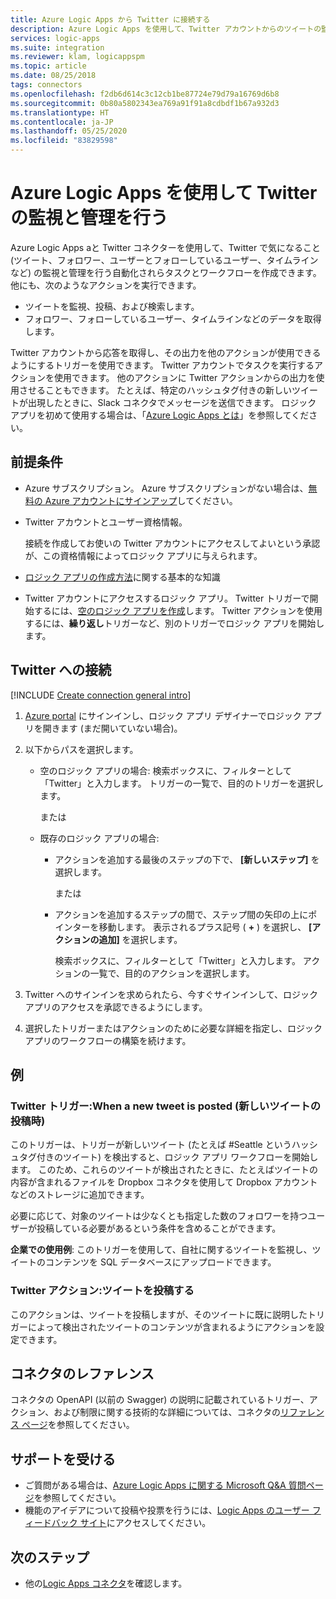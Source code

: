 ```yaml
---
title: Azure Logic Apps から Twitter に接続する
description: Azure Logic Apps を使用して、Twitter アカウントからのツイートの監視と管理に加え、フォロワー、フォローしているユーザー、他のユーザー、タイムラインなどに関するデータの取得を行うタスクとワークフローを自動化します
services: logic-apps
ms.suite: integration
ms.reviewer: klam, logicappspm
ms.topic: article
ms.date: 08/25/2018
tags: connectors
ms.openlocfilehash: f2db6d614c3c12cb1be87724e79d79a16769d6b8
ms.sourcegitcommit: 0b80a5802343ea769a91f91a8cdbdf1b67a932d3
ms.translationtype: HT
ms.contentlocale: ja-JP
ms.lasthandoff: 05/25/2020
ms.locfileid: "83829598"
---
```

# <a name="monitor-and-manage-twitter-by-using-azure-logic-apps"></a>Azure Logic Apps を使用して Twitter の監視と管理を行う

Azure Logic Apps aと Twitter コネクターを使用して、Twitter で気になること (ツイート、フォロワー、ユーザーとフォローしているユーザー、タイムラインなど) の監視と管理を行う自動化されらタスクとワークフローを作成できます。他にも、次のようなアクションを実行できます。

* ツイートを監視、投稿、および検索します。
* フォロワー、フォローしているユーザー、タイムラインなどのデータを取得します。

Twitter アカウントから応答を取得し、その出力を他のアクションが使用できるようにするトリガーを使用できます。 Twitter アカウントでタスクを実行するアクションを使用できます。 他のアクションに Twitter アクションからの出力を使用させることもできます。 たとえば、特定のハッシュタグ付きの新しいツイートが出現したときに、Slack コネクタでメッセージを送信できます。 ロジック アプリを初めて使用する場合は、「[Azure Logic Apps とは](../logic-apps/logic-apps-overview.md)」を参照してください。

## <a name="prerequisites"></a>前提条件

* Azure サブスクリプション。 Azure サブスクリプションがない場合は、[無料の Azure アカウントにサインアップ](https://azure.microsoft.com/free/)してください。 

* Twitter アカウントとユーザー資格情報。

   接続を作成してお使いの Twitter アカウントにアクセスしてよいという承認が、この資格情報によってロジック アプリに与えられます。

* [ロジック アプリの作成方法](../logic-apps/quickstart-create-first-logic-app-workflow.md)に関する基本的な知識

* Twitter アカウントにアクセスするロジック アプリ。 Twitter トリガーで開始するには、[空のロジック アプリを作成](../logic-apps/quickstart-create-first-logic-app-workflow.md)します。 Twitter アクションを使用するには、**繰り返し**トリガーなど、別のトリガーでロジック アプリを開始します。

## <a name="connect-to-twitter"></a>Twitter への接続

[!INCLUDE [Create connection general intro](../../includes/connectors-create-connection-general-intro.md)]

1. [Azure portal](https://portal.azure.com) にサインインし、ロジック アプリ デザイナーでロジック アプリを開きます (まだ開いていない場合)。

1. 以下からパスを選択します。 

   * 空のロジック アプリの場合: 検索ボックスに、フィルターとして「Twitter」と入力します。 
   トリガーの一覧で、目的のトリガーを選択します。 

     または

   * 既存のロジック アプリの場合: 
   
     * アクションを追加する最後のステップの下で、 **[新しいステップ]** を選択します。 

       または

     * アクションを追加するステップの間で、ステップ間の矢印の上にポインターを移動します。 
     表示されるプラス記号 ( **+** ) を選択し、 **[アクションの追加]** を選択します。
     
       検索ボックスに、フィルターとして「Twitter」と入力します。 
       アクションの一覧で、目的のアクションを選択します。

1. Twitter へのサインインを求められたら、今すぐサインインして、ロジック アプリのアクセスを承認できるようにします。

1. 選択したトリガーまたはアクションのために必要な詳細を指定し、ロジック アプリのワークフローの構築を続けます。

## <a name="examples"></a>例

### <a name="twitter-trigger-when-a-new-tweet-is-posted"></a>Twitter トリガー:When a new tweet is posted (新しいツイートの投稿時)

このトリガーは、トリガーが新しいツイート (たとえば #Seattle というハッシュタグ付きのツイート) を検出すると、ロジック アプリ ワークフローを開始します。 このため、これらのツイートが検出されたときに、たとえばツイートの内容が含まれるファイルを Dropbox コネクタを使用して Dropbox アカウントなどのストレージに追加できます。 

必要に応じて、対象のツイートは少なくとも指定した数のフォロワーを持つユーザーが投稿している必要があるという条件を含めることができます。

**企業での使用例**: このトリガーを使用して、自社に関するツイートを監視し、ツイートのコンテンツを SQL データベースにアップロードできます。

### <a name="twitter-action-post-a-tweet"></a>Twitter アクション:ツイートを投稿する

このアクションは、ツイートを投稿しますが、そのツイートに既に説明したトリガーによって検出されたツイートのコンテンツが含まれるようにアクションを設定できます。 

## <a name="connector-reference"></a>コネクタのレファレンス

コネクタの OpenAPI (以前の Swagger) の説明に記載されているトリガー、アクション、および制限に関する技術的な詳細については、コネクタの[リファレンス ページ](/connectors/twitterconnector/)を参照してください。

## <a name="get-support"></a>サポートを受ける

* ご質問がある場合は、[Azure Logic Apps に関する Microsoft Q&A 質問ページ](https://docs.microsoft.com/answers/topics/azure-logic-apps.html)を参照してください。
* 機能のアイデアについて投稿や投票を行うには、[Logic Apps のユーザー フィードバック サイト](https://aka.ms/logicapps-wish)にアクセスしてください。

## <a name="next-steps"></a>次のステップ

* 他の[Logic Apps コネクタ](../connectors/apis-list.md)を確認します。
